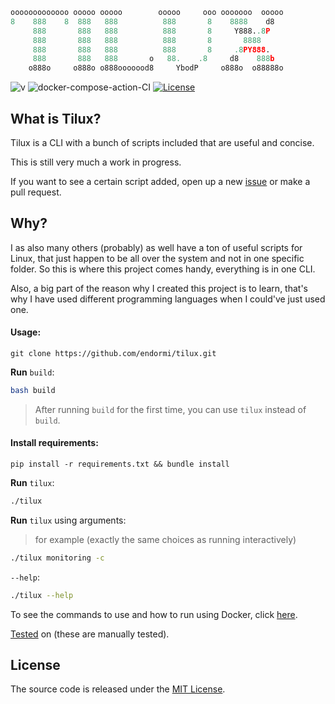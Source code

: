 ```python
ooooooooooooo ooooo ooooo        ooooo     ooo ooooooo  ooooo
8    888    8  888   888          888       8    8888    d8
     888       888   888          888       8     Y888..8P
     888       888   888          888       8       8888
     888       888   888          888       8     .8PY888.
     888       888   888       o   88.    .8     d8    888b
    o888o     o888o o888ooooood8     YbodP     o888o  o88888o
```

![v](https://img.shields.io/badge/tilux-v.0.2.5-blue)
![docker-compose-action-CI](https://github.com/endormi/tilux/workflows/docker-compose-action-CI/badge.svg)
[![License](https://img.shields.io/github/license/endormi/tilux)](LICENSE)

## What is Tilux?

Tilux is a CLI with a bunch of scripts included that are useful and concise.

This is still very much a work in progress.

If you want to see a certain script added, open up a new [issue](https://github.com/endormi/tilux/issues/new/choose) or make a pull request.

## Why?

I as also many others (probably) as well have a ton of useful scripts for Linux, that just happen to be all over
the system and not in one specific folder. So this is where this project comes handy, everything is in one CLI.

Also, a big part of the reason why I created this project is to learn, that's why I have used different programming languages when I could've just used one.

#### Usage:

```
git clone https://github.com/endormi/tilux.git
```

**Run** `build`:

```bash
bash build
```

> After running `build` for the first time, you can use `tilux` instead of `build`.

#### Install requirements:

```
pip install -r requirements.txt && bundle install
```

**Run** `tilux`:

```bash
./tilux
```

**Run** `tilux` using arguments:
> for example (exactly the same choices as running interactively)

```bash
./tilux monitoring -c
```

`--help`:

```bash
./tilux --help
```

To see the commands to use and how to run using Docker, click [here](docs/README.md).

[Tested](TESTED_ON.md) on (these are manually tested).

## License

The source code is released under the [MIT License](LICENSE).
